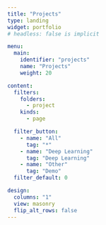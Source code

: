 ```yaml
---
title: "Projects"
type: landing
widget: portfolio
# headless: false is implicit

menu:
  main:
    identifier: "projects"
    name: "Projects"
    weight: 20

content:
  filters:
    folders:
      - project
    kinds:
      - page

  filter_button:
    - name: "All"
      tag: "*"
    - name: "Deep Learning"
      tag: "Deep Learning"
    - name: "Other"
      tag: "Demo"
  filter_default: 0

design:
  columns: "1"
  view: masonry
  flip_alt_rows: false
---
```

